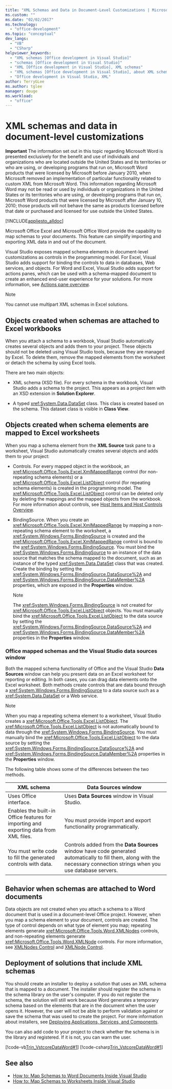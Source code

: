 ```yaml
---
title: "XML Schemas and Data in Document-Level Customizations | Microsoft Docs"
ms.custom: ""
ms.date: "02/02/2017"
ms.technology:
  - "office-development"
ms.topic: "conceptual"
dev_langs:
  - "VB"
  - "CSharp"
helpviewer_keywords:
  - "XML schemas [Office development in Visual Studio]"
  - "schemas [Office development in Visual Studio]"
  - "XML [Office development in Visual Studio], XML schemas"
  - "XML schemas [Office development in Visual Studio], about XML schemas and data"
  - "Office development in Visual Studio, XML"
author: TerryGLee
ms.author: tglee
manager: douge
ms.workload:
  - "office"
---
```

# XML schemas and data in document-level customizations

  **Important** The information set out in this topic regarding Microsoft Word is presented exclusively for the benefit and use of individuals and organizations who are located outside the United States and its territories or who are using, or developing programs that run on, Microsoft Word products that were licensed by Microsoft before January 2010, when Microsoft removed an implementation of particular functionality related to custom XML from Microsoft Word. This information regarding Microsoft Word may not be read or used by individuals or organizations in the United States or its territories who are using, or developing programs that run on, Microsoft Word products that were licensed by Microsoft after January 10, 2010; those products will not behave the same as products licensed before that date or purchased and licensed for use outside the United States.  
  
 [!INCLUDE[appliesto_alldoc](../vsto/includes/appliesto-alldoc-md.md)]  
  
 Microsoft Office Excel and Microsoft Office Word provide the capability to map schemas to your documents. This feature can simplify importing and exporting XML data in and out of the document.  
  
 Visual Studio exposes mapped schema elements in document-level customizations as controls in the programming model. For Excel, Visual Studio adds support for binding the controls to data in databases, Web services, and objects. For Word and Excel, Visual Studio adds support for actions panes, which can be used with a schema-mapped document to create an enhanced end-user experience for your solutions. For more information, see [Actions pane overview](../vsto/actions-pane-overview.md).  
  
> [!NOTE]  
>  You cannot use multipart XML schemas in Excel solutions.  
  
## Objects created when schemas are attached to Excel workbooks  
 When you attach a schema to a workbook, Visual Studio automatically creates several objects and adds them to your project. These objects should not be deleted using Visual Studio tools, because they are managed by Excel. To delete them, remove the mapped elements from the worksheet or detach the schema by using Excel tools.  
  
 There are two main objects:  
  
-   XML schema (XSD file). For every schema in the workbook, Visual Studio adds a schema to the project. This appears as a project item with an XSD extension in **Solution Explorer**.  
  
-   A typed <xref:System.Data.DataSet> class. This class is created based on the schema. This dataset class is visible in **Class View**.  
  
## Objects created when schema elements are mapped to Excel worksheets  
 When you map a schema element from the **XML Source** task pane to a worksheet, Visual Studio automatically creates several objects and adds them to your project:  
  
-   Controls. For every mapped object in the workbook, an <xref:Microsoft.Office.Tools.Excel.XmlMappedRange> control (for non-repeating schema elements) or a <xref:Microsoft.Office.Tools.Excel.ListObject> control (for repeating schema elements) is created in the programming model. The <xref:Microsoft.Office.Tools.Excel.ListObject> control can be deleted only by deleting the mappings and the mapped objects from the workbook. For more information about controls, see [Host Items and Host Controls Overview](../vsto/host-items-and-host-controls-overview.md).  
  
-   BindingSource. When you create an <xref:Microsoft.Office.Tools.Excel.XmlMappedRange> by mapping a non-repeating schema element to the worksheet, a <xref:System.Windows.Forms.BindingSource> is created and the <xref:Microsoft.Office.Tools.Excel.XmlMappedRange> control is bound to the <xref:System.Windows.Forms.BindingSource>. You must bind the <xref:System.Windows.Forms.BindingSource> to an instance of the data source that matches the schema mapped to the document, such as an instance of the typed <xref:System.Data.DataSet> class that was created. Create the binding by setting the <xref:System.Windows.Forms.BindingSource.DataSource%2A> and <xref:System.Windows.Forms.BindingSource.DataMember%2A> properties, which are exposed in the **Properties** window.  
  
    > [!NOTE]  
    >  The <xref:System.Windows.Forms.BindingSource> is not created for <xref:Microsoft.Office.Tools.Excel.ListObject> objects. You must manually bind the <xref:Microsoft.Office.Tools.Excel.ListObject> to the data source by setting the <xref:System.Windows.Forms.BindingSource.DataSource%2A> and <xref:System.Windows.Forms.BindingSource.DataMember%2A> properties in the **Properties** window.  
  
### Office mapped schemas and the Visual Studio data sources window  
 Both the mapped schema functionality of Office and the Visual Studio **Data Sources** window can help you present data on an Excel worksheet for reporting or editing. In both cases, you can drag data elements onto the Excel worksheet. Both methods create controls that are data bound through a <xref:System.Windows.Forms.BindingSource> to a data source such as a <xref:System.Data.DataSet> or a Web service.  
  
> [!NOTE]  
>  When you map a repeating schema element to a worksheet, Visual Studio creates a <xref:Microsoft.Office.Tools.Excel.ListObject>. The <xref:Microsoft.Office.Tools.Excel.ListObject> is not automatically bound to data through the <xref:System.Windows.Forms.BindingSource>. You must manually bind the <xref:Microsoft.Office.Tools.Excel.ListObject> to the data source by setting the <xref:System.Windows.Forms.BindingSource.DataSource%2A> and <xref:System.Windows.Forms.BindingSource.DataMember%2A> properties in the **Properties** window.  
  
 The following table shows some of the differences between the two methods.  
  
|XML schema|Data Sources window|  
|----------------|-------------------------|  
|Uses Office interface.|Uses **Data Sources** window in Visual Studio.|  
|Enables the built-in Office features for importing and exporting data from XML files.|You must provide import and export functionality programmatically.|  
|You must write code to fill the generated controls with data.|Controls added from the **Data Sources** window have code generated automatically to fill them, along with the necessary connection strings when you use database servers.|  
  
## Behavior when schemas are attached to Word documents  
 Data objects are not created when you attach a schema to a Word document that is used in a document-level Office project. However, when you map a schema element to your document, controls are created. The type of control depends on what type of element you map; repeating elements generate <xref:Microsoft.Office.Tools.Word.XMLNodes> controls, and non-repeating elements generate <xref:Microsoft.Office.Tools.Word.XMLNode> controls. For more information, see [XMLNodes Control](../vsto/xmlnodes-control.md) and [XMLNode Control](../vsto/xmlnode-control.md).  
  
## Deployment of solutions that include XML schemas  
 You should create an installer to deploy a solution that uses an XML schema that is mapped to a document. The installer should register the schema in the schema library on the user's computer. If you do not register the schema, the solution will still work because Word generates a temporary schema based on the elements that are in the document when the user opens it. However, the user will not be able to perform validation against or save the schema that was used to create the project. For more information about installers, see [Deploying Applications, Services, and Components](/visualstudio/deployment/deploying-applications-services-and-components).  
  
 You can also add code to your project to check whether the schema is in the library and registered. If it is not, you can warn the user.  
  
 [!code-vb[Trin_VstcoreDataWord#1](../vsto/codesnippet/VisualBasic/Trin_VstcoreDataWordVB/ThisDocument.vb#1)]
 [!code-csharp[Trin_VstcoreDataWord#1](../vsto/codesnippet/CSharp/Trin_VstcoreDataWordCS/ThisDocument.cs#1)]

## See also

- [How to: Map Schemas to Word Documents Inside Visual Studio](../vsto/how-to-map-schemas-to-word-documents-inside-visual-studio.md)
- [How to: Map Schemas to Worksheets Inside Visual Studio](../vsto/how-to-map-schemas-to-worksheets-inside-visual-studio.md)